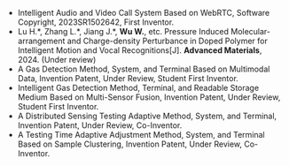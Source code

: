 - Intelligent Audio and Video Call System Based on WebRTC, Software Copyright, 2023SR1502642, First Inventor.
- Lu H.\*, Zhang L.\*, Jiang J.\*, <strong>Wu W.</strong>, etc. Pressure Induced Molecular-arrangement and Charge-density Perturbance in Doped Polymer for Intelligent Motion and Vocal Recognitions[J]. <strong>Advanced Materials</strong>, 2024. (Under review)
- A Gas Detection Method, System, and Terminal Based on Multimodal Data, Invention Patent, Under Review, Student First Inventor.
- Intelligent Gas Detection Method, Terminal, and Readable Storage Medium Based on Multi-Sensor Fusion, Invention Patent, Under Review, Student First Inventor.
- A Distributed Sensing Testing Adaptive Method, System, and Terminal, Invention Patent, Under Review, Co-Inventor.
- A Testing Time Adaptive Adjustment Method, System, and Terminal Based on Sample Clustering, Invention Patent, Under Review, Co-Inventor.